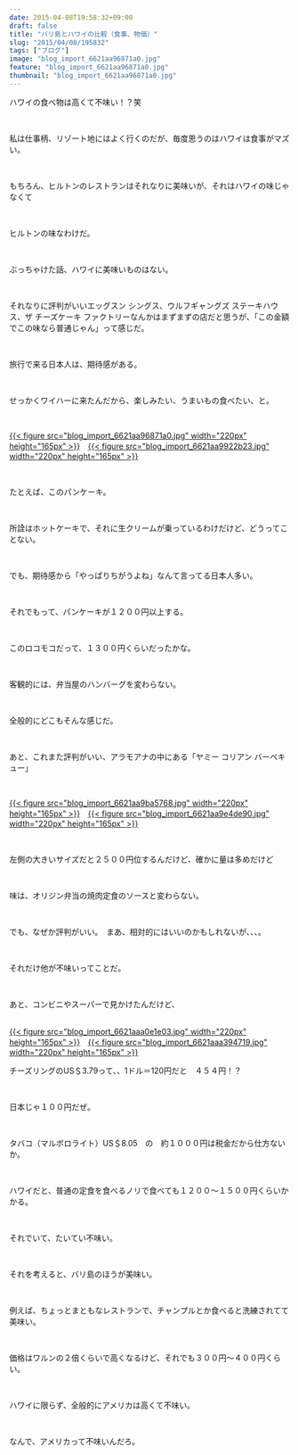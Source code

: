 ```yaml
---
date: 2015-04-08T19:58:32+09:00
draft: false
title: "バリ島とハワイの比較（食事、物価）"
slug: "2015/04/08/195832"
tags: ["ブログ"]
image: "blog_import_6621aa96871a0.jpg"
feature: "blog_import_6621aa96871a0.jpg"
thumbnail: "blog_import_6621aa96871a0.jpg"
---
```

<p>ハワイの食べ物は高くて不味い！？笑</p><br/><p>私は仕事柄、リゾート地にはよく行くのだが、毎度思うのはハワイは食事がマズい。</p><br/><p>もちろん、ヒルトンのレストランはそれなりに美味いが、それはハワイの味じゃなくて</p><br/><p>ヒルトンの味なわけだ。</p><br/><p>ぶっちゃけた話、ハワイに美味いものはない。</p><br/><p>それなりに評判がいいエッグスン シングス、ウルフギャングズ ステーキハウス、ザ チーズケーキ ファクトリーなんかはまずまずの店だと思うが、「この金額でこの味なら普通じゃん」って感じだ。</p><br/><p>旅行で来る日本人は、期待感がある。</p><br/><p>せっかくワイハーに来たんだから、楽しみたい、うまいもの食べたい、と。</p><br/><p><a href="blog_import_6621aa97bf806.jpg">{{< figure src="blog_import_6621aa96871a0.jpg" width="220px" height="165px" >}}</a>　<a href="blog_import_6621aa9a618ed.jpg">{{< figure src="blog_import_6621aa9922b23.jpg" width="220px" height="165px" >}}</a></p><br/><p>たとえば、このパンケーキ。</p><br/><p>所詮はホットケーキで、それに生クリームが乗っているわけだけど、どうってことない。</p><br/><p>でも、期待感から「やっぱりちがうよね」なんて言ってる日本人多い。</p><br/><p>それでもって、パンケーキが１２００円以上する。</p><br/><p>このロコモコだって、１３００円くらいだったかな。　</p><br/><p>客観的には、弁当屋のハンバーグを変わらない。</p><br/><p>全般的にどこもそんな感じだ。</p><br/><p>あと、これまた評判がいい、アラモアナの中にある「ヤミー コリアン バーベキュー」</p><br/><p><a href="blog_import_6621aa9cd8c5b.jpg">{{< figure src="blog_import_6621aa9ba5768.jpg" width="220px" height="165px" >}}</a>　<a href="blog_import_6621aa9f841bb.jpg">{{< figure src="blog_import_6621aa9e4de90.jpg" width="220px" height="165px" >}}</a></p><br/><p>左側の大きいサイズだと２５００円位するんだけど、確かに量は多めだけど</p><br/><p>味は、オリジン弁当の焼肉定食のソースと変わらない。</p><br/><p>でも、なぜか評判がいい。　まあ、相対的にはいいのかもしれないが、、、。</p><br/><p>それだけ他が不味いってことだ。</p><br/><p>あと、コンビニやスーパーで見かけたんだけど、</p><p><br/><a href="blog_import_6621aaa23e4d9.jpg">{{< figure src="blog_import_6621aaa0e1e03.jpg" width="220px" height="165px" >}}</a>　<a href="blog_import_6621aaa4ced0e.jpg">{{< figure src="blog_import_6621aaa394719.jpg" width="220px" height="165px" >}}</a><br/></p><p>チーズリングのUS＄3.79って、、1ドル＝120円だと　４５４円！？</p><br/><p>日本じゃ１００円だぜ。</p><br/><p>タバコ（マルボロライト）US＄8.05　の　約１０００円は税金だから仕方ないか。</p><br/><p>ハワイだと、普通の定食を食べるノリで食べても１２００～１５００円くらいかかる。</p><br/><p>それでいて、たいてい不味い。</p><br/><p>それを考えると、バリ島のほうが美味い。</p><br/><p>例えば、ちょっとまともなレストランで、チャンプルとか食べると洗練されてて美味い。</p><br/><p>価格はワルンの２倍くらいで高くなるけど、それでも３００円～４００円くらい。</p><br/><p>ハワイに限らず、全般的にアメリカは高くて不味い。</p><br/><p>なんで、アメリカって不味いんだろ。</p><br/><br/><br/><br/><br/><br/>

